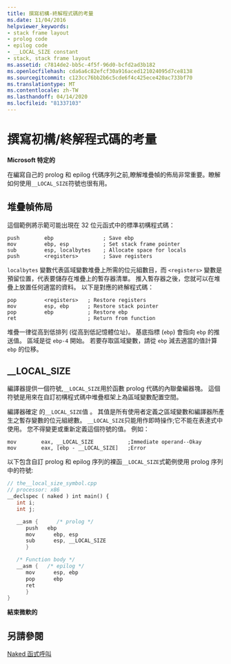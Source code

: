 ```yaml
---
title: 撰寫初構-終解程式碼的考量
ms.date: 11/04/2016
helpviewer_keywords:
- stack frame layout
- prolog code
- epilog code
- __LOCAL_SIZE constant
- stack, stack frame layout
ms.assetid: c7814de2-bb5c-4f5f-96d0-bcfd2ad3b182
ms.openlocfilehash: cda6a6c82efcf30a916aced121024095d7ce8138
ms.sourcegitcommit: c123cc76bb2b6c5cde6f4c425ece420ac733bf70
ms.translationtype: MT
ms.contentlocale: zh-TW
ms.lasthandoff: 04/14/2020
ms.locfileid: "81337103"
---
```

# <a name="considerations-for-writing-prologepilog-code"></a>撰寫初構/終解程式碼的考量

**Microsoft 特定的**

在編寫自己的 prolog 和 epilog 代碼序列之前,瞭解堆疊幀的佈局非常重要。瞭解如何使用`__LOCAL_SIZE`符號也很有用。

## <a name="stack-frame-layout"></a><a name="_pluslang_c.2b2b_.stack_frame_layout"></a>堆疊幀佈局

這個範例將示範可能出現在 32 位元函式中的標準初構程式碼：

```
push        ebp                ; Save ebp
mov         ebp, esp           ; Set stack frame pointer
sub         esp, localbytes    ; Allocate space for locals
push        <registers>        ; Save registers
```

`localbytes` 變數代表區域變數堆疊上所需的位元組數目，而 `<registers>` 變數是預留位置，代表要儲存在堆疊上的暫存器清單。 推入暫存器之後，您就可以在堆疊上放置任何適當的資料。 以下是對應的終解程式碼：

```
pop         <registers>   ; Restore registers
mov         esp, ebp      ; Restore stack pointer
pop         ebp           ; Restore ebp
ret                       ; Return from function
```

堆疊一律從高到低排列 (從高到低記憶體位址)。 基底指標 (`ebp`) 會指向 `ebp` 的推送值。 區域是從 `ebp-4` 開始。 若要存取區域變數，請從 `ebp` 減去適當的值計算 `ebp` 的位移。

## <a name="__local_size"></a><a name="_pluslang___local_size"></a>__LOCAL_SIZE

編譯器提供一個符號,`__LOCAL_SIZE`用於函數 prolog 代碼的內聯彙編器塊。 這個符號是用來在自訂初構程式碼中堆疊框架上為區域變數配置空間。

編譯器確定 的`__LOCAL_SIZE`值 。 其值是所有使用者定義之區域變數和編譯器所產生之暫存變數的位元組總數。 `__LOCAL_SIZE`只能用作即時操作;它不能在表達式中使用。 您不得變更或重新定義這個符號的值。 例如：

```
mov        eax, __LOCAL_SIZE           ;Immediate operand--Okay
mov        eax, [ebp - __LOCAL_SIZE]   ;Error
```

以下包含自訂 prolog 和 epilog 序列的裸函`__LOCAL_SIZE`式範例使用 prolog 序列中的符號:

```cpp
// the__local_size_symbol.cpp
// processor: x86
__declspec ( naked ) int main() {
   int i;
   int j;

   __asm {      /* prolog */
      push   ebp
      mov      ebp, esp
      sub      esp, __LOCAL_SIZE
      }

   /* Function body */
   __asm {   /* epilog */
      mov      esp, ebp
      pop      ebp
      ret
      }
}
```

**結束微軟的**

## <a name="see-also"></a>另請參閱

[Naked 函式呼叫](../cpp/naked-function-calls.md)
